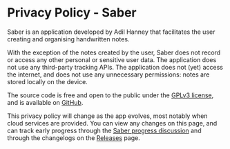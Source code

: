 # Privacy Policy - Saber

Saber is an application developed by Adil Hanney that facilitates the user creating and organising handwritten notes.

With the exception of the notes created by the user, Saber does not record or access any other personal or sensitive user data. The application does not use any third-party tracking APIs.
The application does not (yet) access the internet, and does not use any unnecessary permissions: notes are stored locally on the device.

The source code is free and open to the public under the
[GPLv3 license](https://github.com/adil192/saber/blob/main/LICENSE.md),
and is available on [GitHub](https://github.com/adil192/saber).

This privacy policy will change as the app evolves, most notably when cloud services are provided. You can view any changes on this page, and can track early progress through the [Saber progress discussion](https://github.com/adil192/saber/discussions/1) and through the changelogs on the [Releases](https://github.com/adil192/saber/releases) page.
